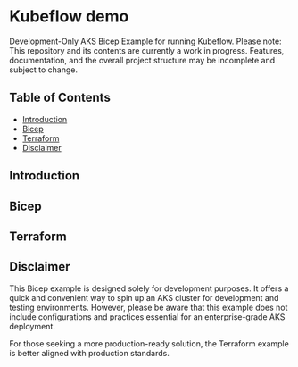 # Kubeflow demo

Development-Only AKS Bicep Example for running Kubeflow.
Please note: This repository and its contents are currently a work in progress. Features, documentation, and the overall project structure may be incomplete and subject to change. 


## Table of Contents
- [Introduction](#introduction)
- [Bicep](#bicep)
- [Terraform](#terraform)
- [Disclaimer](#disclaimer)


## Introduction

## Bicep

## Terraform

## Disclaimer
This Bicep example is designed solely for development purposes. It offers a quick and convenient way to spin up an AKS cluster for development and testing environments. However, please be aware that this example does not include configurations and practices essential for an enterprise-grade AKS deployment.

For those seeking a more production-ready solution, the Terraform example is better aligned with production standards. 
